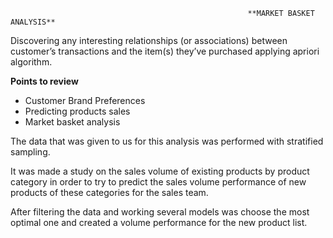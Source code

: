                                                          **MARKET BASKET ANALYSIS**


Discovering any interesting relationships (or associations) between customer’s transactions and the item(s) they’ve purchased applying apriori algorithm. 

**Points to review**
* Customer Brand Preferences
* Predicting products sales 
* Market basket analysis 


The data that was given to us for this analysis was performed with stratified sampling.

It was made a study on the sales volume of existing products by product category in order to try to predict the sales volume performance of new products of these categories for the sales team. 

After filtering the data and working several models was choose the most optimal one and created a volume performance for the new product list.



